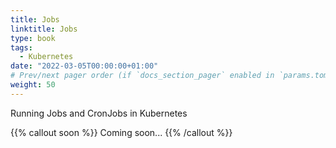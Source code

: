 ```yaml
---
title: Jobs
linktitle: Jobs
type: book
tags:
  - Kubernetes
date: "2022-03-05T00:00:00+01:00"
# Prev/next pager order (if `docs_section_pager` enabled in `params.toml`)
weight: 50
---
```


Running Jobs and CronJobs in Kubernetes

<!--more-->

{{% callout soon %}}
Coming soon...
{{% /callout %}}
